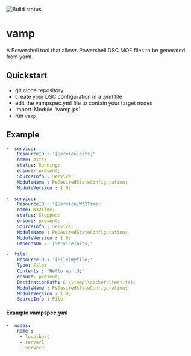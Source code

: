 ![Build status](https://ci.appveyor.com/api/projects/status/s7a7aos4yo2v3vvd?svg=true)

# vamp
A Powershell tool that allows Powershell DSC MOF files to be generated from yaml. 

## Quickstart
* git clone repository
* create your DSC configuration in a .yml file
* edit the vampspec.yml file to contain your target nodes
* Import-Module .\vamp.ps1
* run ```vamp```

## Example 

```yaml
-  service:
    ResourceID : '[Service]bits;'
    name: bits;
    status: Running;
    ensure: present;
    SourceInfo : Service;
    ModuleName : PsDesiredStateConfiguration;
    ModuleVersion : 1.0;

-  service:
    ResourceID : '[Service]W32Time;'
    name: W32Time;
    status: Stopped;
    ensure: present;
    SourceInfo : Service;
    ModuleName : PsDesiredStateConfiguration;
    ModuleVersion : 1.0;
    DependsOn : '[Service]bits;'

-  file:
    ResourceID : '[File]myfile;'
    Type: File;
    Contents : 'Hello world;'
    ensure: present;
    DestinationPath: C:\\temp\\docker\\test.txt;
    ModuleName : PsDesiredStateConfiguration;
    ModuleVersion : 1.0;
    SourceInfo : File;
```
#### Example vampspec.yml
```yaml
-  nodes:
    name : 
     - localhost
     - server1
     - server2
    
```
